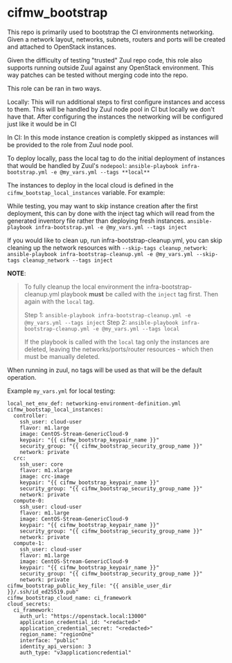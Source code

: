 # cifmw_bootstrap

This repo is primarily used to bootstrap the CI environments networking. Given a network layout, networks, subnets, routers and ports will be created and attached to OpenStack instances.

Given the difficulty of testing "trusted" Zuul repo code, this role also supports running outside Zuul against any OpenStack environment. This way patches can be tested without merging code into the repo.

This role can be ran in two ways.

Locally: This will run additional steps to first configure instances and access to them. This will be handled by Zuul node pool in CI but locally we don't have that. After configuring the instances the networking will be configured just like it would be in CI

In CI: In this mode instance creation is completly skipped as instances will be provided to the role from Zuul node pool.

To deploy locally, pass the local tag to do the initial deployment of instances that would be handled by Zuul's `nodepool`:
`ansible-playbook infra-bootstrap.yml -e @my_vars.yml --tags **local**`

The instances to deploy in the local cloud is defined in the `cifmw_bootstap_local_instances` variable. For example:

While testing, you may want to skip instance creation after the first deployment, this can by done with the inject tag which will read from the generated inventory file rather than deploying fresh instances.
`ansible-playbook infra-bootstrap.yml -e @my_vars.yml --tags inject`

If you would like to clean up, run infra-bootstrap-cleanup.yml, you can skip cleaning up the network resources with `--skip-tags cleanup_network`:
`ansible-playbook infra-bootstrap-cleanup.yml -e @my_vars.yml --skip-tags cleanup_network --tags inject`

**NOTE**:
> To fully cleanup the local environment the infra-bootstrap-cleanup.yml playbook **must** be called with the `inject` tag first. Then again with the `local` tag. 
> 
> Step 1: `ansible-playbook infra-bootstrap-cleanup.yml -e @my_vars.yml --tags inject`
> Step 2: `ansible-playbook infra-bootstrap-cleanup.yml -e @my_vars.yml --tags local`
> 
> If the playbook is called with the `local` tag only the instances are deleted, leaving the networks/ports/router resources - which then must be manually deleted.


When running in zuul, no tags will be used as that will be the default operation.

Example `my_vars.yml` for local testing:
```
local_net_env_def: networking-environment-definition.yml
cifmw_bootstap_local_instances:
  controller:
    ssh_user: cloud-user
    flavor: m1.large
    image: CentOS-Stream-GenericCloud-9
    keypair: "{{ cifmw_bootstrap_keypair_name }}"
    security_group: "{{ cifmw_bootstrap_security_group_name }}"
    network: private
  crc:
    ssh_user: core
    flavor: m1.xlarge
    image: crc-image
    keypair: "{{ cifmw_bootstrap_keypair_name }}"
    security_group: "{{ cifmw_bootstrap_security_group_name }}"
    network: private
  compute-0:
    ssh_user: cloud-user
    flavor: m1.large
    image: CentOS-Stream-GenericCloud-9
    keypair: "{{ cifmw_bootstrap_keypair_name }}"
    security_group: "{{ cifmw_bootstrap_security_group_name }}"
    network: private
  compute-1:
    ssh_user: cloud-user
    flavor: m1.large
    image: CentOS-Stream-GenericCloud-9
    keypair: "{{ cifmw_bootstrap_keypair_name }}"
    security_group: "{{ cifmw_bootstrap_security_group_name }}"
    network: private
cifmw_bootstrap_public_key_file: "{{ ansible_user_dir }}/.ssh/id_ed25519.pub"
cifmw_bootstrap_cloud_name: ci_framework
cloud_secrets:
  ci_framework:
    auth_url: "https://openstack.local:13000"
    application_credential_id: "<redacted>"
    application_credential_secret: "<redacted>"
    region_name: "regionOne"
    interface: "public"
    identity_api_version: 3
    auth_type: "v3applicationcredential"
```
